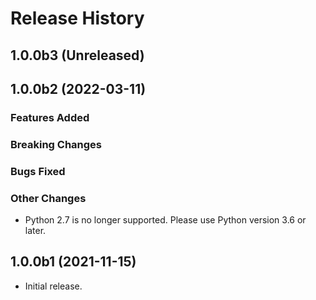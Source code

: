 # Release History

## 1.0.0b3 (Unreleased)

## 1.0.0b2 (2022-03-11)

### Features Added

### Breaking Changes

### Bugs Fixed

### Other Changes

- Python 2.7 is no longer supported. Please use Python version 3.6 or later.

## 1.0.0b1 (2021-11-15)

- Initial release.
